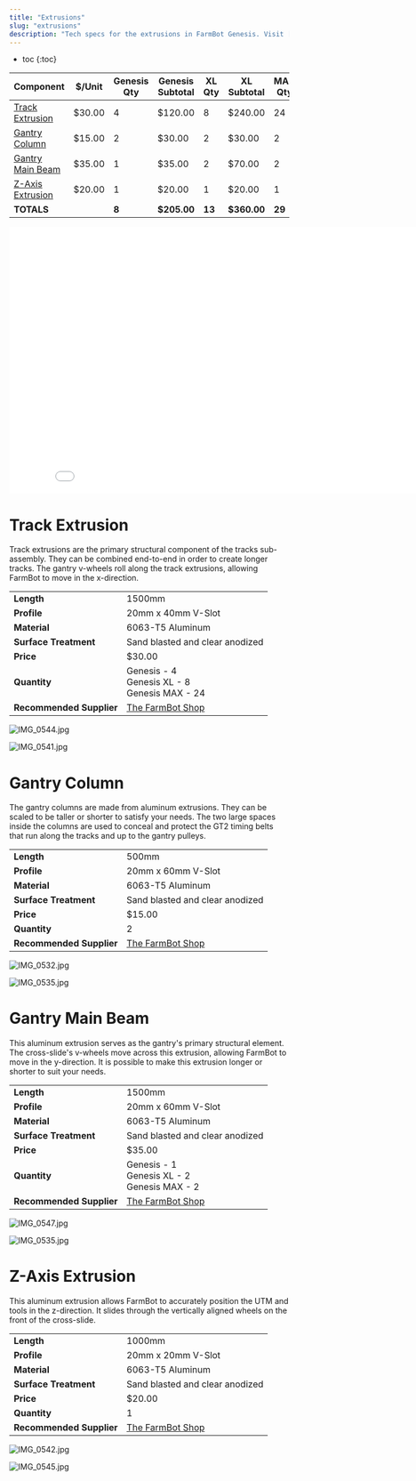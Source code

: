 ```yaml
---
title: "Extrusions"
slug: "extrusions"
description: "Tech specs for the extrusions in FarmBot Genesis. Visit [our shop](http://shop.farm.bot) to purchase parts."
---
```


* toc
{:toc}


|Component                     |$/Unit                        |Genesis Qty                   |Genesis Subtotal              |XL Qty                        |XL Subtotal                   |MAX Qty                       |MAX Subtotal                  |
|------------------------------|------------------------------|------------------------------|------------------------------|------------------------------|------------------------------|------------------------------|------------------------------|
|[Track Extrusion](#track-extrusion)|$30.00                        |4                             |$120.00                       |8                             |$240.00                       |24                            |$720.00
|[Gantry Column](#gantry-column)|$15.00                        |2                             |$30.00                        |2                             |$30.00                        |2                             |$30.00
|[Gantry Main Beam](#gantry-main-beam)|$35.00                        |1                             |$35.00                        |2                             |$70.00                        |2                             |$70.00
|[Z-Axis Extrusion](#z-axis-extrusion)|$20.00                        |1                             |$20.00                        |1                             |$20.00                        |1                             |$20.00
|**TOTALS**                    |                              |**8**                         |**$205.00**                   |**13**                        |**$360.00**                   |**29**                        |**$840.00**



<iframe class="embedly-embed" src="//cdn.embedly.com/widgets/media.html?src=https%3A%2F%2Fwww.youtube.com%2Fembed%2FLWvoSmqNwyA%3Ffeature%3Doembed&url=http%3A%2F%2Fwww.youtube.com%2Fwatch%3Fv%3DLWvoSmqNwyA&image=https%3A%2F%2Fi.ytimg.com%2Fvi%2FLWvoSmqNwyA%2Fhqdefault.jpg&key=f2aa6fc3595946d0afc3d76cbbd25dc3&type=text%2Fhtml&schema=youtube" width="854" height="480" scrolling="no" frameborder="0" allow="autoplay; fullscreen" allowfullscreen="true"></iframe>



# Track Extrusion

Track extrusions are the primary structural component of the tracks sub-assembly. They can be combined end-to-end in order to create longer tracks. The gantry v-wheels roll along the track extrusions, allowing FarmBot to move in the x-direction.

|                              |                              |
|------------------------------|------------------------------|
|**Length**                    |1500mm
|**Profile**                   |20mm x 40mm V-Slot
|**Material**                  |6063-T5 Aluminum
|**Surface Treatment**         |Sand blasted and clear anodized
|**Price**                     |$30.00
|**Quantity**                  |Genesis - 4<br>Genesis XL - 8<br>Genesis MAX - 24
|**Recommended Supplier**      |[The FarmBot Shop](http://shop.farm.bot)



![IMG_0544.jpg](_images/IMG_0544.jpg)



![IMG_0541.jpg](_images/IMG_0541.jpg)



# Gantry Column

The gantry columns are made from aluminum extrusions. They can be scaled to be taller or shorter to satisfy your needs. The two large spaces inside the columns are used to conceal and protect the GT2 timing belts that run along the tracks and up to the gantry pulleys.

|                              |                              |
|------------------------------|------------------------------|
|**Length**                    |500mm
|**Profile**                   |20mm x 60mm V-Slot
|**Material**                  |6063-T5 Aluminum
|**Surface Treatment**         |Sand blasted and clear anodized
|**Price**                     |$15.00
|**Quantity**                  |2
|**Recommended Supplier**      |[The FarmBot Shop](http://shop.farm.bot)



![IMG_0532.jpg](_images/IMG_0532.jpg)



![IMG_0535.jpg](_images/IMG_0535.jpg)



# Gantry Main Beam

This aluminum extrusion serves as the gantry's primary structural element. The cross-slide's v-wheels move across this extrusion, allowing FarmBot to move in the y-direction. It is possible to make this extrusion longer or shorter to suit your needs.

|                              |                              |
|------------------------------|------------------------------|
|**Length**                    |1500mm
|**Profile**                   |20mm x 60mm V-Slot
|**Material**                  |6063-T5 Aluminum
|**Surface Treatment**         |Sand blasted and clear anodized
|**Price**                     |$35.00
|**Quantity**                  |Genesis - 1<br>Genesis XL - 2<br>Genesis MAX - 2
|**Recommended Supplier**      |[The FarmBot Shop](http://shop.farm.bot)



![IMG_0547.jpg](_images/IMG_0547.jpg)



![IMG_0535.jpg](_images/IMG_0535_02.jpg)



# Z-Axis Extrusion

This aluminum extrusion allows FarmBot to accurately position the UTM and tools in the z-direction. It slides through the vertically aligned wheels on the front of the cross-slide.

|                              |                              |
|------------------------------|------------------------------|
|**Length**                    |1000mm
|**Profile**                   |20mm x 20mm V-Slot
|**Material**                  |6063-T5 Aluminum
|**Surface Treatment**         |Sand blasted and clear anodized
|**Price**                     |$20.00
|**Quantity**                  |1
|**Recommended Supplier**      |[The FarmBot Shop](http://shop.farm.bot)



![IMG_0542.jpg](_images/IMG_0542.jpg)



![IMG_0545.jpg](_images/IMG_0545.jpg)

